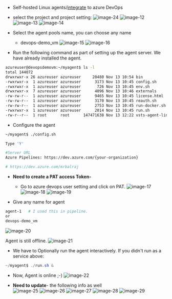 
 
   - Self-hosted Linux agents/[integrate](https://learn.microsoft.com/en-us/azure/devops/pipelines/agents/linux-agent?view=azure-devops) to azure DevOps
   - select the project and project setting:
![image-24](https://github.com/user-attachments/assets/1aa1583a-08aa-487f-8474-012ca5a72288)
![image-12](https://github.com/user-attachments/assets/27299cbd-4588-4cec-ae89-70667015d8b2)
![image-13](https://github.com/user-attachments/assets/2b19c543-db44-4736-ad93-43a8e30544af)
![image-14](https://github.com/user-attachments/assets/0d24cff6-99bc-4055-acf0-8eaeb14539bd)
  - Select the agent pools name, you can choose any name 
    - devops-demo_vm 
   ![image-15](https://github.com/user-attachments/assets/23084fd1-3dfd-415c-8a81-9aa264690c0a)
   ![image-16](https://github.com/user-attachments/assets/fdf5d367-ba38-4261-bd09-56284907f384)

  - Run the following command as part of setting up the agent server. We have already installed the agent.
<!-- ```sh
mkdir myagent && cd myagent
sudo wget https://vstsagentpackage.azureedge.net/agent/4.248.0/vsts-agent-linux-x64-4.248.0.tar.gz
tar zxvf vsts-agent-linux-x64-4.248.0.tar.gz
``` -->

```sh
azureuser@devopsdemovm:~/myagent$ ls -l
total 144072
drwxrwxr-x 26 azureuser azureuser     20480 Nov 13 10:54 bin
-rwxrwxr-x  1 azureuser azureuser      3173 Nov 13 10:45 config.sh
-rwxrwxr-x  1 azureuser azureuser       726 Nov 13 10:45 env.sh
drwxrwxr-x  7 azureuser azureuser      4096 Nov 13 10:46 externals
-rw-rw-r--  1 azureuser azureuser      9465 Nov 13 10:45 license.html
-rw-rw-r--  1 azureuser azureuser      3170 Nov 13 10:45 reauth.sh
-rw-rw-r--  1 azureuser azureuser      2753 Nov 13 10:45 run-docker.sh
-rwxrwxr-x  1 azureuser azureuser      2014 Nov 13 10:45 run.sh
-rw-r--r--  1 root      root      147471638 Nov 13 12:22 vsts-agent-linux-x64-4.248.0.tar.gz

```

  - Configure the agent

```bash
~/myagent$ ./config.sh

Type 'Y'

#Server URL
Azure Pipelines: https://dev.azure.com/{your-organization}

# https://dev.azure.com/mrbalraj
```

  - **Need to create a PAT access Token-** 
    - Go to azure devops user setting and click on PAT.
![image-17](https://github.com/user-attachments/assets/bcba6e48-3cec-4f3b-89d1-8b2b8fdd9d21)
![image-18](https://github.com/user-attachments/assets/597e4b8d-8fc9-4b51-a7c7-6d276d82be62)
![image-19](https://github.com/user-attachments/assets/3f298f04-4bc1-4cc1-98a4-a11573369257)

- Give any name for agent
```sh
agent-1   # I used this in pipeline.
or
devops-demo_vm
```
![image-20](https://github.com/user-attachments/assets/4a52c9b4-60e4-4c1b-b5a7-227786e0b3b0)

Agent is still offline.
![image-21](https://github.com/user-attachments/assets/d2d4ef96-53cb-41cf-959e-e3229c47544d)

  - We have to Optionally run the agent interactively. If you didn't run as a service above:
```powershell
~/myagent$ ./run.sh &
```
  - Now, Agent is online ;-)
  ![image-22](https://github.com/user-attachments/assets/72bf3b1f-db9e-4ebc-b7c7-0008a7f477ba)

 - **Need to update**- the following info as well<br>
  ![image-25](https://github.com/user-attachments/assets/dd9ddd60-c895-449f-83b9-d66fd9564030)
  ![image-26](https://github.com/user-attachments/assets/426704f5-877d-434b-bf12-fbf69387051c)
  ![image-27](https://github.com/user-attachments/assets/76a384fa-ece3-427e-960a-a4adbb89ef81)
  ![image-28](https://github.com/user-attachments/assets/77b7fca9-604c-4a14-bd5c-5c884322c612)
  ![image-29](https://github.com/user-attachments/assets/d4ac6e83-af34-4bd0-bf65-3e30b65ee540)

